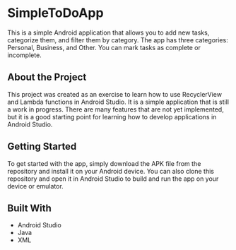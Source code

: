 # SimpleToDoApp

This is a simple Android application that allows you to add new tasks, categorize them, and filter them by category. The app has three categories: Personal, Business, and Other. You can mark tasks as complete or incomplete.

## About the Project

This project was created as an exercise to learn how to use RecyclerView and Lambda functions in Android Studio. It is a simple application that is still a work in progress. There are many features that are not yet implemented, but it is a good starting point for learning how to develop applications in Android Studio.

## Getting Started

To get started with the app, simply download the APK file from the repository and install it on your Android device. You can also clone this repository and open it in Android Studio to build and run the app on your device or emulator.

## Built With

- Android Studio
- Java
- XML
